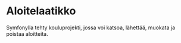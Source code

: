 # Aloitelaatikko

Symfonylla tehty kouluprojekti, jossa voi katsoa, lähettää, muokata ja poistaa aloitteita. 
